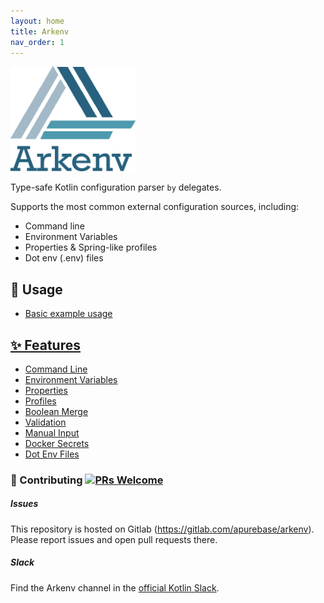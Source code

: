 ```yaml
---
layout: home
title: Arkenv
nav_order: 1
---
```


<img src="/docs/arkenv_logo.png?raw=true" width="200">


Type-safe Kotlin configuration parser `by` delegates. 

Supports the most common external configuration sources, including: 
* Command line
* Environment Variables
* Properties & Spring-like profiles
* Dot env (.env) files


## 🔨 Usage
* [Basic example usage]({{site.baseurl}}guides/example)

## [✨ Features]({{site.baseurl}}features)
* [Command Line]({{site.baseurl}}features/command-line)
* [Environment Variables]({{site.baseurl}}features/environment-variables)
* [Properties]({{site.baseurl}}features/properties)
* [Profiles]({{site.baseurl}}features/profiles)
* [Boolean Merge]({{site.baseurl}}features/boolean-merge)
* [Validation]({{site.baseurl}}features/validation)
* [Manual Input]({{site.baseurl}}features/manual-input)
* [Docker Secrets]({{site.baseurl}}features/docker-secrets)
* [Dot Env Files]({{site.baseurl}}features/dot-env-files)


### 🤝 Contributing [![PRs Welcome](https://img.shields.io/badge/PRs-welcome-brightgreen.svg?style=flat-square)](http://makeapullrequest.com) 
##### Issues
This repository is hosted on Gitlab (https://gitlab.com/apurebase/arkenv). 
Please report issues and open pull requests there.

##### Slack
Find the Arkenv channel in the [official Kotlin Slack](https://kotlinlang.slack.com/messages/CGF74HD19/).

